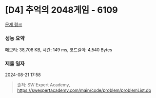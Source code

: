 # [D4] 추억의 2048게임 - 6109 

[문제 링크](https://swexpertacademy.com/main/code/problem/problemDetail.do?contestProbId=AWbrg9uabZsDFAWQ) 

### 성능 요약

메모리: 38,708 KB, 시간: 149 ms, 코드길이: 4,540 Bytes

### 제출 일자

2024-08-21 17:58



> 출처: SW Expert Academy, https://swexpertacademy.com/main/code/problem/problemList.do